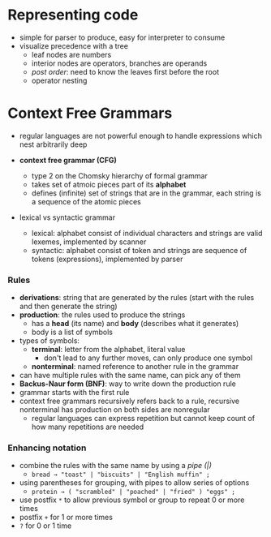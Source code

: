 # Representing code
- simple for parser to produce, easy for interpreter to consume
- visualize precedence with a tree
    - leaf nodes are numbers
    - interior nodes are operators, branches are operands
    - *post order*: need to know the leaves first before the root
    - operator nesting

# Context Free Grammars
- regular languages are not powerful enough to handle expressions which nest arbitrarily deep
- **context free grammar (CFG)**
    - type 2 on the Chomsky hierarchy of formal grammar
    - takes set of atmoic pieces part of its **alphabet**
    - defines (infinite) set of strings that are in the grammar, each string is a sequence of the atomic pieces

- lexical vs syntactic grammar
    - lexical: alphabet consist of individual characters and strings are valid lexemes, implemented by scanner
    - syntactic: alphabet consist of token and strings are sequence of tokens (expressions), implemented by parser

### Rules
- **derivations**: string that are generated by the rules (start with the rules and then generate the string)
- **production**: the rules used to produce the strings
    - has a **head** (its name) and **body** (describes what it generates)
    - body is a list of symbols
- types of symbols:
    - **terminal**: letter from the alphabet, literal value
        - don't lead to any further moves, can only produce one symbol
    - **nonterminal**: named reference to another rule in the grammar
- can have multiple rules with the same name, can pick any of them
- **Backus-Naur form (BNF)**: way to write down the production rule
- grammar starts with the first rule
- context free grammars recursively refers back to a rule, recursive nonterminal has production on both sides are nonregular
    - regular languages can express repetition but cannot keep count of how many repetitions are needed

### Enhancing notation
- combine the rules with the same name by using a *pipe (|)*
    - `bread → "toast" | "biscuits" | "English muffin" ;`
- using parentheses for grouping, with pipes to allow series of options
    - `protein → ( "scrambled" | "poached" | "fried" ) "eggs" ;`
- use postfix `*` to allow previous symbol or group to repeat 0 or more times
- postfix `+` for 1 or more times
- `?` for 0 or 1 time